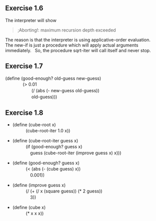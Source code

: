 ## Exercise 1.6
The interpreter will show 

> ;Aborting!: maximum recursion depth exceeded   

The reason is that the interpreter is using applicative-order evaluation.   
The new-if is just a procedure which will apply actual arguments immediately.  
So, the procedure sqrt-iter will call itself and never stop.

## Exercise 1.7
(define (good-enough? old-guess new-guess)  
　　　　(> 0.01  
　　　　　　(/ (abs (- new-guess old-guess))  
　　　　　　old-guess)))

## Exercise 1.8
- (define (cube-root x)  
　　　(cube-root-iter 1.0 x))  

- (define (cube-root-iter guess x)    
　　　(if (good-enough? guess x)   
　　　　guess (cube-root-iter (improve guess x) x)))  

- (define (good-enough? guess x)  
　　　(< (abs (- (cube guess) x))  
　　　　0.001))  

- (define (improve guess x)  
　　　(/ (+ (/ x (square guess)) (* 2 guess))  
　　　　3))  
      
- (define (cube x)  
　　　(* x x x))
